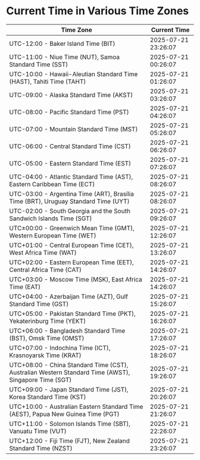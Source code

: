 # Current Time in Various Time Zones

| Time Zone | Current Time |
|-----------|--------------|
| UTC-12:00 - Baker Island Time (BIT) | 2025-07-21 23:26:07 |
| UTC-11:00 - Niue Time (NUT), Samoa Standard Time (SST) | 2025-07-21 00:26:07 |
| UTC-10:00 - Hawaii-Aleutian Standard Time (HAST), Tahiti Time (TAHT) | 2025-07-21 01:26:07 |
| UTC-09:00 - Alaska Standard Time (AKST) | 2025-07-21 03:26:07 |
| UTC-08:00 - Pacific Standard Time (PST) | 2025-07-21 04:26:07 |
| UTC-07:00 - Mountain Standard Time (MST) | 2025-07-21 05:26:07 |
| UTC-06:00 - Central Standard Time (CST) | 2025-07-21 06:26:07 |
| UTC-05:00 - Eastern Standard Time (EST) | 2025-07-21 07:26:07 |
| UTC-04:00 - Atlantic Standard Time (AST), Eastern Caribbean Time (ECT) | 2025-07-21 08:26:07 |
| UTC-03:00 - Argentina Time (ART), Brasília Time (BRT), Uruguay Standard Time (UYT) | 2025-07-21 08:26:07 |
| UTC-02:00 - South Georgia and the South Sandwich Islands Time (SGT) | 2025-07-21 09:26:07 |
| UTC±00:00 - Greenwich Mean Time (GMT), Western European Time (WET) | 2025-07-21 12:26:07 |
| UTC+01:00 - Central European Time (CET), West Africa Time (WAT) | 2025-07-21 13:26:07 |
| UTC+02:00 - Eastern European Time (EET), Central Africa Time (CAT) | 2025-07-21 14:26:07 |
| UTC+03:00 - Moscow Time (MSK), East Africa Time (EAT) | 2025-07-21 14:26:07 |
| UTC+04:00 - Azerbaijan Time (AZT), Gulf Standard Time (GST) | 2025-07-21 15:26:07 |
| UTC+05:00 - Pakistan Standard Time (PKT), Yekaterinburg Time (YEKT) | 2025-07-21 16:26:07 |
| UTC+06:00 - Bangladesh Standard Time (BST), Omsk Time (OMST) | 2025-07-21 17:26:07 |
| UTC+07:00 - Indochina Time (ICT), Krasnoyarsk Time (KRAT) | 2025-07-21 18:26:07 |
| UTC+08:00 - China Standard Time (CST), Australian Western Standard Time (AWST), Singapore Time (SGT) | 2025-07-21 19:26:07 |
| UTC+09:00 - Japan Standard Time (JST), Korea Standard Time (KST) | 2025-07-21 20:26:07 |
| UTC+10:00 - Australian Eastern Standard Time (AEST), Papua New Guinea Time (PGT) | 2025-07-21 21:26:07 |
| UTC+11:00 - Solomon Islands Time (SBT), Vanuatu Time (VUT) | 2025-07-21 22:26:07 |
| UTC+12:00 - Fiji Time (FJT), New Zealand Standard Time (NZST) | 2025-07-21 23:26:07 |
